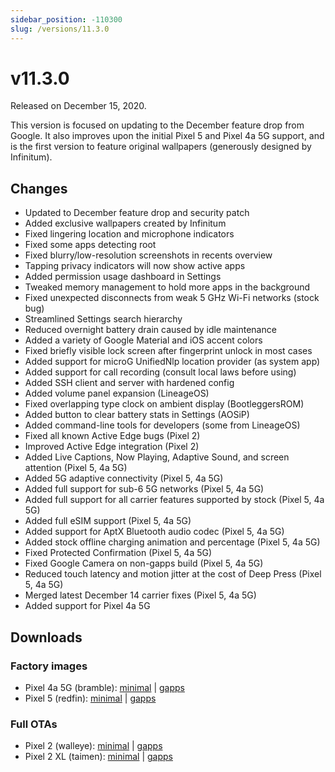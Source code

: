 ```yaml
---
sidebar_position: -110300
slug: /versions/11.3.0
---
```


# v11.3.0

Released on December 15, 2020.

This version is focused on updating to the December feature drop from Google. It also improves upon the initial Pixel 5 and Pixel 4a 5G support, and is the first version to feature original wallpapers (generously designed by Infinitum).

## Changes

- Updated to December feature drop and security patch
- Added exclusive wallpapers created by Infinitum
- Fixed lingering location and microphone indicators
- Fixed some apps detecting root
- Fixed blurry/low-resolution screenshots in recents overview
- Tapping privacy indicators will now show active apps
- Added permission usage dashboard in Settings
- Tweaked memory management to hold more apps in the background
- Fixed unexpected disconnects from weak 5 GHz Wi-Fi networks (stock bug)
- Streamlined Settings search hierarchy
- Reduced overnight battery drain caused by idle maintenance
- Added a variety of Google Material and iOS accent colors
- Fixed briefly visible lock screen after fingerprint unlock in most cases
- Added support for microG UnifiedNlp location provider (as system app)
- Added support for call recording (consult local laws before using)
- Added SSH client and server with hardened config
- Added volume panel expansion (LineageOS)
- Fixed overlapping type clock on ambient display (BootleggersROM)
- Added button to clear battery stats in Settings (AOSiP)
- Added command-line tools for developers (some from LineageOS)
- Fixed all known Active Edge bugs (Pixel 2)
- Improved Active Edge integration (Pixel 2)
- Added Live Captions, Now Playing, Adaptive Sound, and screen attention (Pixel 5, 4a 5G)
- Added 5G adaptive connectivity (Pixel 5, 4a 5G)
- Added full support for sub-6 5G networks (Pixel 5, 4a 5G)
- Added full support for all carrier features supported by stock (Pixel 5, 4a 5G)
- Added full eSIM support (Pixel 5, 4a 5G)
- Added support for AptX Bluetooth audio codec (Pixel 5, 4a 5G)
- Added stock offline charging animation and percentage (Pixel 5, 4a 5G)
- Fixed Protected Confirmation (Pixel 5, 4a 5G)
- Fixed Google Camera on non-gapps build (Pixel 5, 4a 5G)
- Reduced touch latency and motion jitter at the cost of Deep Press (Pixel 5, 4a 5G)
- Merged latest December 14 carrier fixes (Pixel 5, 4a 5G)
- Added support for Pixel 4a 5G

## Downloads

### Factory images

- Pixel 4a 5G (bramble): [minimal](https://github.com/ProtonAOSP/android_device_google_redbull/releases/download/v11.3.0/proton-aosp_bramble_11.3.0.zip) | [gapps](https://github.com/ProtonAOSP/android_device_google_redbull/releases/download/v11.3.0/proton-aosp_bramble_11.3.0-gapps.zip)
- Pixel 5 (redfin): [minimal](https://github.com/ProtonAOSP/android_device_google_redbull/releases/download/v11.3.0/proton-aosp_redfin_11.3.0.zip) | [gapps](https://github.com/ProtonAOSP/android_device_google_redbull/releases/download/v11.3.0/proton-aosp_redfin_11.3.0-gapps.zip)

### Full OTAs

- Pixel 2 (walleye): [minimal](https://github.com/ProtonAOSP/android_device_google_wahoo/releases/download/v11.3.0/proton-aosp_walleye_11.3.0.zip) | [gapps](https://github.com/ProtonAOSP/android_device_google_wahoo/releases/download/v11.3.0/proton-aosp_walleye_11.3.0-gapps.zip)
- Pixel 2 XL (taimen): [minimal](https://github.com/ProtonAOSP/android_device_google_wahoo/releases/download/v11.3.0/proton-aosp_taimen_11.3.0.zip) | [gapps](https://github.com/ProtonAOSP/android_device_google_wahoo/releases/download/v11.3.0/proton-aosp_taimen_11.3.0-gapps.zip)
